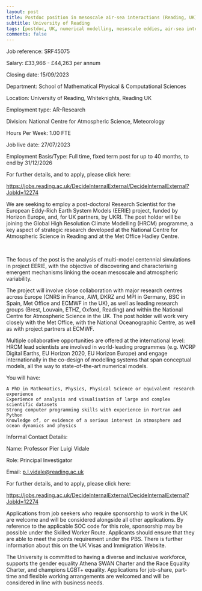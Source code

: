 ```yaml
---
layout: post
title: Postdoc position in mesoscale air-sea interactions (Reading, UK)
subtitle: University of Reading
tags: [postdoc, UK, numerical modelling, mesoscale eddies, air-sea interactions, EERIE project]
comments: false
---
```

Job reference: SRF45075 

Salary: £33,966 - £44,263 per annum 

Closing date: 15/09/2023 

Department:  School of Mathematical Physical & Computational Sciences 

Location: University of Reading, Whiteknights, Reading UK 

Employment type: AR-Research 

Division: National Centre for Atmospheric Science, Meteorology 

Hours Per Week: 1.00 FTE 

Job live date: 27/07/2023 

Employment Basis/Type:  Full time, fixed term post for up to 40 months, to end by 31/12/2026 


For further details, and to apply, please click here:

https://jobs.reading.ac.uk/DecideInternalExternal/DecideInternalExternal?JobId=12274 

 


We are seeking to employ a post-doctoral Research Scientist for the European Eddy-Rich Earth System Models (EERIE) project, funded by Horizon Europe, and, for UK partners, by UKRI. The post holder will be joining the Global High Resolution Climate Modelling (HRCM) programme, a key aspect of strategic research developed at the National Centre for Atmospheric Science in Reading and at the Met Office Hadley Centre. 

​​​​​​​  

The focus of the post is the analysis of multi-model centennial simulations in project EERIE, with the objective of discovering and characterising emergent mechanisms linking the ocean mesoscale and atmospheric variability. 

 

The project will involve close collaboration with major research centres across Europe (CNRS in France, AWI, DKRZ and MPI in Germany, BSC in Spain, Met Office and ECMWF in the UK), as well as leading research groups (Brest, Louvain, ETHZ, Oxford, Reading) and within the National Centre for Atmospheric Science in the UK. The post holder will work very closely with the Met Office, with the National Oceanographic Centre, as well as with project partners at ECMWF. 

 

Multiple collaborative opportunities are offered at the international level: HRCM lead scientists are involved in world-leading programmes (e.g. WCRP Digital Earths, EU Horizon 2020, EU Horizon Europe) and engage internationally in the co-design of modelling systems that span conceptual models, all the way to state-of-the-art numerical models. 

 

You will have: 

    A PhD in Mathematics, Physics, Physical Science or equivalent research experience 
    Experience of analysis and visualisation of large and complex scientific datasets 
    Strong computer programming skills with experience in Fortran and Python 
    Knowledge of, or evidence of a serious interest in atmosphere and ocean dynamics and physics  



Informal Contact Details: 

Name: Professor Pier Luigi Vidale 

Role: Principal Investigator 

Email: p.l.vidale@reading.ac.uk 

 

For further details, and to apply, please click here:  

https://jobs.reading.ac.uk/DecideInternalExternal/DecideInternalExternal?JobId=12274 

 

Applications from job seekers who require sponsorship to work in the UK are welcome and will be considered alongside all other applications. By reference to the applicable SOC code for this role, sponsorship may be possible under the Skilled Worker Route.  Applicants should ensure that they are able to meet the points requirement under the PBS.  There is further information about this on the UK Visas and Immigration Website. 

 

The University is committed to having a diverse and inclusive workforce, supports the gender equality Athena SWAN Charter and the Race Equality Charter, and champions LGBT+ equality. Applications for job-share, part-time and flexible working arrangements are welcomed and will be considered in line with business needs. 
